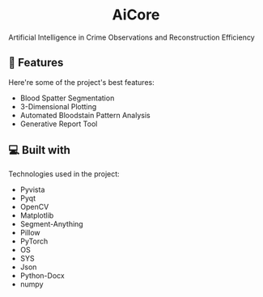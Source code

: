 <h1 align="center" id="title">AiCore</h1>

<p id="description">Artificial Intelligence in Crime Observations and Reconstruction Efficiency</p>

  
  
<h2>🧐 Features</h2>

Here're some of the project's best features:

*   Blood Spatter Segmentation
*   3-Dimensional Plotting
*   Automated Bloodstain Pattern Analysis
*   Generative Report Tool

  
  
<h2>💻 Built with</h2>

Technologies used in the project:

*   Pyvista
*   Pyqt
*   OpenCV
*   Matplotlib
*   Segment-Anything
*   Pillow
*   PyTorch
*   OS
*   SYS
*   Json
*   Python-Docx
*   numpy
